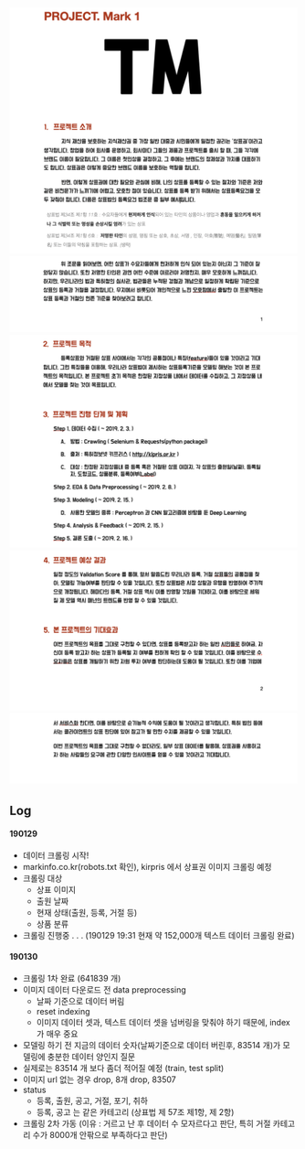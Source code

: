 
![](./README/1.png)
![](./README/2.png)
![](./README/3.png)
![](./README/4.png)
![](./README/5.png)
----
## Log
#### 190129
- 데이터 크롤링 시작!
- markinfo.co.kr(robots.txt 확인), kirpris 에서 상표권 이미지 크롤링 예정
- 크롤링 대상
	- 상표 이미지
	- 출원 날짜
	- 현재 상태(출원, 등록, 거절 등)
	- 상품 분류
- 크롤링 진행중 . . .
(190129 19:31 현재 약 152,000개 텍스트 데이터 크롤링 완료)

#### 190130
- 크롤링 1차 완료 (641839 개)
- 이미지 데이터 다운로드 전 data preprocessing
	- 날짜 기준으로 데이터 버림
	- reset indexing
	- 이미지 데이터 셋과, 텍스트 데이터 셋을 넘버링을 맞춰야 하기 때문에, index 가 매우 중요
- 모델링 하기 전 지금의 데이터 숫자(날짜기준으로 데이터 버린후, 83514 개)가 모델링에 충분한 데이터 양인지 질문
- 실제로는 83514 개 보다 좀더 적어질 예정 (train, test split)
- 이미지 url 없는 경우 drop, 8개 drop, 83507
- status
	- 등록, 출원, 공고, 거절, 포기, 취하
	- 등록, 공고 는 같은 카테고리 (상표법 제 57조 제1항, 제 2항)
- 크롤링 2차 가동 (이유 : 거르고 난 후 데이터 수 모자르다고 판단, 특히 거절 카테고리 수가 8000개 안팎으로 부족하다고 판단)
